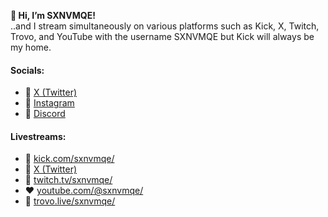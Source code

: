**👋 Hi, I’m SXNVMQE!** <br>
..and I stream simultaneously on various platforms such as Kick, X, Twitch, Trovo, and YouTube with the username SXNVMQE but Kick will always be my home.

#### **Socials:**
- 🖤 [X (Twitter)](https://twitter.com/sxnvmqe/)
- 📸 [Instagram](https://instagram.com/sxnvmqe/)
- 💬 [Discord](https://discordapp.com/users/1137043490514157588/)

#### **Livestreams:**
- 💚 [kick.com/sxnvmqe/](https://kick.com/sxnvmqe/)
- 🖤 [X (Twitter)](https://twitter.com/sxnvmqe/)
- 💜 [twitch.tv/sxnvmqe/](https://twitch.tv/sxnvmqe/)
- ❤️ [youtube.com/@sxnvmqe/](https://youtube.com/@sxnvmqe)
- 💚 [trovo.live/sxnvmqe/](https://trovo.live/sxnvmqe/)

<!---
sxnvmqe/sxnvmqe is a ✨ special ✨ repository because its `README.md` (this file) appears on your GitHub profile.
You can click the Preview link to take a look at your changes.
--->
